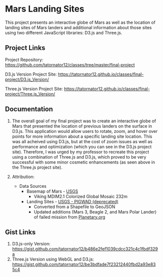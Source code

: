 # Mars Landing Sites

This project presents an interactive globe of Mars as well as the location of landing sites of Mars landers and additional information about those sites using two different JavaScript libraries: D3.js and Three.js.

## Project Links

Project Repository: https://github.com/tatornator12/classes/tree/master/final-project

D3.js Version Project Site: https://tatornator12.github.io/classes/final-project/D3.js_Version/

Three.js Version Project Site: https://tatornator12.github.io/classes/final-project/Three.js_Version/

## Documentation

1. The overall goal of my final project was to create an interactive globe of Mars that presented the location of previous landers on the surface in D3.js. This application would allow users to rotate, zoom, and hover over points for more information about a specific landing site location. This was all acheived using D3.js, but at the cost of zoom issues as well as performance and optimization (which you can see in the D3.js project site). Therefore, I was urged by my professor to recreate this project using a combination of Three.js and D3.js, which proved to be very successful with some minor cosmetic enhancements (as seen above in the Three.js project site).

2. Attribution:

   * Data Sources
      * Basemap of Mars - [USGS](https://astrogeology.usgs.gov/search/map/Mars/Viking/MDIM21/Mars_Viking_MDIM21_ClrMosaic_global_232m)
        * Viking MDIM2.1 Colorized Global Mosaic 232m
      * Landing Sites - [USGS - PIGWAD (deprecated)](ftp://pdsimage2.wr.usgs.gov/pub/pigpen/mars/Nomenclature/)
        * Converted from a Shapefile to GeoJSON
        * Updated additions (Mars 3, Beagle 2, and Mars Polar Lander) of failed mission from [Planetary.org](http://www.planetary.org/multimedia/space-images/charts/mars_landing_site_map_lakdawalla.html)

## Gist Links

1. D3.js-only Version: https://gist.github.com/tatornator12/b486e2fef1039cdcc321c4c1fbdf329a
2. Three.js Version using WebGL and D3.js: https://gist.github.com/tatornator12/be3bdfade7f23212440fbd2a93e835c4

